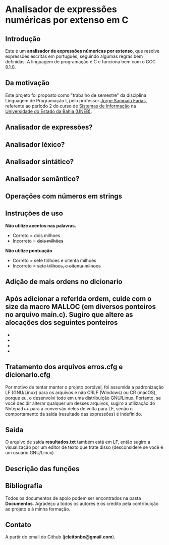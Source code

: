 # Analisador de expressões numéricas por extenso em C

## Introdução
Este é um **analisador de expressões númericas por extenso**, que resolve expressões escritas em português, seguindo algumas regras bem definidas.
A linguagem de programação é C e funciona bem com o GCC 8.1.0.

## Da motivação
Este projeto foi proposto como "trabalho de semestre" da disciplina Linguagem de Programação I, pelo professor [Jorge Sampaio Farias](http://lattes.cnpq.br/6683499592786376), referente ao período 2 do curso de [Sistemas de Informação](http://www.csi.uneb.br/) na [Universidade do Estado da Bahia (UNEB)](https://portal.uneb.br/).

##  Analisador de expressões?

##  Analisador léxico?

##  Analisador sintático?

##  Analisador semântico?

## Operações com números em strings

## Instruções de uso
**Não utilize acentos nas palavras.**
- Correto = dois milhoes
- Incorreto = ~~dois milhões~~

**Não utilize pontuação**
- Correto = sete trilhoes e oitenta milhoes
- Incorreto = ~~sete trilhoes, e oitenta milhoes~~

## Adição de mais ordens no dicionario
Após adicionar a referida ordem, cuide com o __size__ da macro MALLOC (em diversos ponteiros no arquivo **main.c**).
Sugiro que altere as alocações dos seguintes ponteiros
-
-
-
-
-

## Tratamento dos arquivos erros.cfg e dicionario.cfg
Por motivo de tentar manter o projeto portável, foi assumida a padronização LF (GNU/Linux) para os arquivos e não CRLF (Windows) ou CR (macOS), porque eu, o desenvolvi todo em uma distribuição GNU/Linux. Portanto, se você decidir alterar qualquer um desses arquivos, sugiro a utilização do Notepad++ para a conversão deles de volta para LF, senão o comportamento da saída (resultado das expressões) é indefinido.

## Saida
O arquivo de saida __resultados.txt__ também está em LF, então sugiro a visualização por um editor de texto que trate disso (desconsidere se você é um usuário GNU/Linux).

## Descrição das funções

##

## Bibliografia
Todos os documentos de apoio podem ser encontrados na pasta **Documentos**. Agradeço a todos os autores e os credito pela contribuição ao projeto e à minha formação.


## Contato
A partir do email do Github (__jcleitonbc@gmail.com__).